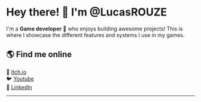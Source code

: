 # Hey there! 👋 I'm @LucasROUZE

I'm a **Game developer** 🚀 who enjoys building awesome projects!
This is where I showcase the different features and systems I use in my games.
 <!--
## 🛠 Latest projects  
🔹 Languages: JavaScript, Python, C++  
🔹 Frontend: React, Vue, TailwindCSS  
🔹 Backend: Node.js, Express, Firebase  
🔹 Database: PostgreSQL, MongoDB  
-->
## 🌎 Find me online  
🔗 [Itch.io](https://bob-mervell.itch.io/)  
🐦 [Youtube](www.youtube.com/@bobmervell7044)  
📸 [LinkedIn](www.linkedin.com/in/lucas-rouze)  

---

